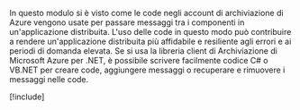 In questo modulo si è visto come le code negli account di archiviazione di Azure vengono usate per passare messaggi tra i componenti in un'applicazione distribuita. L'uso delle code in questo modo può contribuire a rendere un'applicazione distribuita più affidabile e resiliente agli errori e ai periodi di domanda elevata. Se si usa la libreria client di Archiviazione di Microsoft Azure per .NET, è possibile scrivere facilmente codice C# o VB.NET per creare code, aggiungere messaggi o recuperare e rimuovere i messaggi nelle code.

<!-- Cleanup sandbox -->
[!include[](../../../includes/azure-sandbox-cleanup.md)]